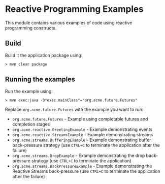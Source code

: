 # Reactive Programming Examples

This module contains various examples of code using reactive programming constructs.

## Build

Build it the application package using:

```shell
> mvn clean package
```

## Running the examples

Run the example using:

```shell
> mvn exec:java -D"exec.mainClass"="org.acme.future.Futures"
```

Replace `org.acme.future.Futures` with the example you want to run:

* `org.acme.future.Futures` - Example using completable futures and completion stages
* `org.acme.reactive.GreetingExample` - Example demonstrating events
* `org.acme.reactive.StreamsExample` - Example demonstrating streams
* `org.acme.streams.BufferingExample` - Example demonstrating buffer back-pressure strategy (use `CTRL+C` to terminate the application after the failure)
* `org.acme.streams.DropExample` - Example demonstrating the drop back-pressure strategy (use `CTRL+C` to terminate the application)
* `org.acme.streams.BackPressureExample` - Example demonstrating the Reactive Streams back-pressure (use `CTRL+C` to terminate the application after the failure)

